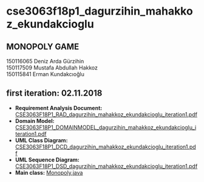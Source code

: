 ﻿# cse3063f18p1_dagurzihin_mahakkoz_ekundakcioglu
## MONOPOLY GAME

150116065 Deniz Arda Gürzihin  
150117509 Mustafa Abdullah Hakkoz  
150115841 Erman Kundakcıoğlu  



## first iteration: 02.11.2018

- **Requirement Analysis Document:** [CSE3063F18P1_RAD_dagurzihin_mahakkoz_ekundakcioglu_iteration1.pdf](https://github.com/denizgurzihin/cse3063f18p1_dagurzihin_mahakkoz_ekundakcioglu/blob/master/CSE3063F18P1_RAD_dagurzihin_mahakkoz_ekundakcioglu_iteration1.pdf)  
- **Domain Model:** [CSE3063F18P1_DOMAINMODEL_dagurzihin_mahakkoz_ekundakcioglu_iteration1.pdf](https://github.com/denizgurzihin/cse3063f18p1_dagurzihin_mahakkoz_ekundakcioglu/blob/master/CSE3063F18P1_DOMAINMODEL_dagurzihin_mahakkoz_ekundakcioglu_iteration1.pdf)  
- **UML Class Diagram:** [CSE3063F18P1_DCD_dagurzihin_mahakkoz_ekundakcioglu_iteration1.pdf](https://github.com/denizgurzihin/cse3063f18p1_dagurzihin_mahakkoz_ekundakcioglu/blob/master/CSE3063F18P1_DCD_dagurzihin_mahakkoz_ekundakcioglu_iteration1.pdf)  
- **UML Sequence Diagram:** [CSE3063F18P1_DSD_dagurzihin_mahakkoz_ekundakcioglu_iteration1.pdf](https://github.com/denizgurzihin/cse3063f18p1_dagurzihin_mahakkoz_ekundakcioglu/blob/master/CSE3063F18P1_DSD_dagurzihin_mahakkoz_ekundakcioglu_iteration1.pdf)  
- **Main class:** [Monopoly.java](https://github.com/denizgurzihin/cse3063f18p1_dagurzihin_mahakkoz_ekundakcioglu/blob/master/Monopoly.java)  

